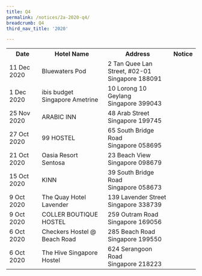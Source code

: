 ```yaml
---
title: Q4
permalink: /notices/2a-2020-q4/
breadcrumb: Q4
third_nav_title: '2020'

---
```



<table>
  <tr>
    <th>Date</th>
    <th>Hotel Name</th>
    <th>Address</th>
    <th>Notice</th>
    <tr>
    <td>11 Dec 2020</td>
    <td>Bluewaters Pod</td>
    <td>2 Tan Quee Lan Street, #02-01 <br>Singapore 188091<br></td>
    <td><a href="/files/Bluewaters Pod.pdf"></a></td>
   </tr>
    <tr>
    <td>1 Dec 2020</td>
    <td>ibis budget Singapore Ametrine</td>
    <td>10 Lorong 10 Geylang <br>Singapore 399043<br></td>
    <td><a href="/files/ibis budget Singapore Ametrine.pdf"></a></td>
   </tr>
    <tr>
    <td>25 Nov 2020</td>
    <td>ARABIC INN</td>
    <td>48 Arab Street <br>Singapore 199745<br></td>
    <td><a href="/files/ARABIC INN.pdf"></a></td>
   </tr>
     <tr>
    <td>27 Oct 2020</td>
    <td>99 HOSTEL</td>
    <td>65 South Bridge Road <br>Singapore 058695<br></td>
    <td><a href="/files/99 HOSTEL.pdf"></a></td>
   </tr>
     <tr>
    <td>21 Oct 2020</td>
    <td>Oasia Resort Sentosa</td>
    <td>23 Beach View <br>Singapore 098679<br></td>
    <td><a href="/files/Oasia Resort Sentosa.pdf"></a></td>
  </tr>
     <tr>
    <td>15 Oct 2020</td>
    <td>KINN</td>
    <td>39 South Bridge Road <br>Singapore 058673<br></td>
    <td><a href="/files/KINN.pdf"></a></td>
  </tr>
  </tr> 
     <tr>
    <td>9 Oct 2020</td>
    <td>The Quay Hotel Lavender</td>
    <td>139 Lavender Street<br>Singapore 338739<br></td>
    <td><a href="/files/The Quay Hotel Lavender.pdf"></a></td>
  </tr>
     <tr>
    <td>9 Oct 2020</td>
    <td>COLLER BOUTIQUE HOSTEL</td>
    <td>259 Outram Road<br>Singapore 169056<br></td>
    <td><a href="/files/COLLER BOUTIQUE HOSTEL.pdf"></a></td>
  </tr>
   <tr>
    <td>6 Oct 2020</td>
    <td>Checkers Hostel @ Beach Road</td>
    <td>285 Beach Road<br>Singapore 199550<br></td>
    <td><a href="/files/Checkers Hostel at Beach Road.pdf"></a></td>
  </tr>
  <tr>
    <td>6 Oct 2020</td>
    <td>The Hive Singapore Hostel</td>
    <td>624 Serangoon Road <br>Singapore 218223<br></td>
    <td><a href="/files/The Hive Singapore Hostel.pdf"></a></td>
  </tr>
 </table>
